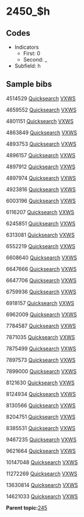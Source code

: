 # 2450\_$h

## Codes

-   Indicators
    -   First: 0
    -   Second: \_
-   Subfield: h

## Sample bibs

4514529 [Quicksearch](https://search.library.yale.edu/catalog/4514529) [VXWS](http://prodorbis.library.yale.edu:7014/vxws/GetHoldingsService?bibId=4514529)

4659552 [Quicksearch](https://search.library.yale.edu/catalog/4659552) [VXWS](http://prodorbis.library.yale.edu:7014/vxws/GetHoldingsService?bibId=4659552)

4801151 [Quicksearch](https://search.library.yale.edu/catalog/4801151) [VXWS](http://prodorbis.library.yale.edu:7014/vxws/GetHoldingsService?bibId=4801151)

4863849 [Quicksearch](https://search.library.yale.edu/catalog/4863849) [VXWS](http://prodorbis.library.yale.edu:7014/vxws/GetHoldingsService?bibId=4863849)

4893753 [Quicksearch](https://search.library.yale.edu/catalog/4893753) [VXWS](http://prodorbis.library.yale.edu:7014/vxws/GetHoldingsService?bibId=4893753)

4896157 [Quicksearch](https://search.library.yale.edu/catalog/4896157) [VXWS](http://prodorbis.library.yale.edu:7014/vxws/GetHoldingsService?bibId=4896157)

4897912 [Quicksearch](https://search.library.yale.edu/catalog/4897912) [VXWS](http://prodorbis.library.yale.edu:7014/vxws/GetHoldingsService?bibId=4897912)

4897974 [Quicksearch](https://search.library.yale.edu/catalog/4897974) [VXWS](http://prodorbis.library.yale.edu:7014/vxws/GetHoldingsService?bibId=4897974)

4923816 [Quicksearch](https://search.library.yale.edu/catalog/4923816) [VXWS](http://prodorbis.library.yale.edu:7014/vxws/GetHoldingsService?bibId=4923816)

6003196 [Quicksearch](https://search.library.yale.edu/catalog/6003196) [VXWS](http://prodorbis.library.yale.edu:7014/vxws/GetHoldingsService?bibId=6003196)

6116207 [Quicksearch](https://search.library.yale.edu/catalog/6116207) [VXWS](http://prodorbis.library.yale.edu:7014/vxws/GetHoldingsService?bibId=6116207)

6245851 [Quicksearch](https://search.library.yale.edu/catalog/6245851) [VXWS](http://prodorbis.library.yale.edu:7014/vxws/GetHoldingsService?bibId=6245851)

6313081 [Quicksearch](https://search.library.yale.edu/catalog/6313081) [VXWS](http://prodorbis.library.yale.edu:7014/vxws/GetHoldingsService?bibId=6313081)

6552219 [Quicksearch](https://search.library.yale.edu/catalog/6552219) [VXWS](http://prodorbis.library.yale.edu:7014/vxws/GetHoldingsService?bibId=6552219)

6608640 [Quicksearch](https://search.library.yale.edu/catalog/6608640) [VXWS](http://prodorbis.library.yale.edu:7014/vxws/GetHoldingsService?bibId=6608640)

6647666 [Quicksearch](https://search.library.yale.edu/catalog/6647666) [VXWS](http://prodorbis.library.yale.edu:7014/vxws/GetHoldingsService?bibId=6647666)

6647706 [Quicksearch](https://search.library.yale.edu/catalog/6647706) [VXWS](http://prodorbis.library.yale.edu:7014/vxws/GetHoldingsService?bibId=6647706)

6759936 [Quicksearch](https://search.library.yale.edu/catalog/6759936) [VXWS](http://prodorbis.library.yale.edu:7014/vxws/GetHoldingsService?bibId=6759936)

6918157 [Quicksearch](https://search.library.yale.edu/catalog/6918157) [VXWS](http://prodorbis.library.yale.edu:7014/vxws/GetHoldingsService?bibId=6918157)

6962009 [Quicksearch](https://search.library.yale.edu/catalog/6962009) [VXWS](http://prodorbis.library.yale.edu:7014/vxws/GetHoldingsService?bibId=6962009)

7784587 [Quicksearch](https://search.library.yale.edu/catalog/7784587) [VXWS](http://prodorbis.library.yale.edu:7014/vxws/GetHoldingsService?bibId=7784587)

7871035 [Quicksearch](https://search.library.yale.edu/catalog/7871035) [VXWS](http://prodorbis.library.yale.edu:7014/vxws/GetHoldingsService?bibId=7871035)

7875499 [Quicksearch](https://search.library.yale.edu/catalog/7875499) [VXWS](http://prodorbis.library.yale.edu:7014/vxws/GetHoldingsService?bibId=7875499)

7897573 [Quicksearch](https://search.library.yale.edu/catalog/7897573) [VXWS](http://prodorbis.library.yale.edu:7014/vxws/GetHoldingsService?bibId=7897573)

7899000 [Quicksearch](https://search.library.yale.edu/catalog/7899000) [VXWS](http://prodorbis.library.yale.edu:7014/vxws/GetHoldingsService?bibId=7899000)

8121630 [Quicksearch](https://search.library.yale.edu/catalog/8121630) [VXWS](http://prodorbis.library.yale.edu:7014/vxws/GetHoldingsService?bibId=8121630)

8124934 [Quicksearch](https://search.library.yale.edu/catalog/8124934) [VXWS](http://prodorbis.library.yale.edu:7014/vxws/GetHoldingsService?bibId=8124934)

8130566 [Quicksearch](https://search.library.yale.edu/catalog/8130566) [VXWS](http://prodorbis.library.yale.edu:7014/vxws/GetHoldingsService?bibId=8130566)

8204751 [Quicksearch](https://search.library.yale.edu/catalog/8204751) [VXWS](http://prodorbis.library.yale.edu:7014/vxws/GetHoldingsService?bibId=8204751)

8385531 [Quicksearch](https://search.library.yale.edu/catalog/8385531) [VXWS](http://prodorbis.library.yale.edu:7014/vxws/GetHoldingsService?bibId=8385531)

9467235 [Quicksearch](https://search.library.yale.edu/catalog/9467235) [VXWS](http://prodorbis.library.yale.edu:7014/vxws/GetHoldingsService?bibId=9467235)

9621664 [Quicksearch](https://search.library.yale.edu/catalog/9621664) [VXWS](http://prodorbis.library.yale.edu:7014/vxws/GetHoldingsService?bibId=9621664)

10147048 [Quicksearch](https://search.library.yale.edu/catalog/10147048) [VXWS](http://prodorbis.library.yale.edu:7014/vxws/GetHoldingsService?bibId=10147048)

11272269 [Quicksearch](https://search.library.yale.edu/catalog/11272269) [VXWS](http://prodorbis.library.yale.edu:7014/vxws/GetHoldingsService?bibId=11272269)

13630814 [Quicksearch](https://search.library.yale.edu/catalog/13630814) [VXWS](http://prodorbis.library.yale.edu:7014/vxws/GetHoldingsService?bibId=13630814)

14621033 [Quicksearch](https://search.library.yale.edu/catalog/14621033) [VXWS](http://prodorbis.library.yale.edu:7014/vxws/GetHoldingsService?bibId=14621033)

**Parent topic:**[245](../../tags/245/245.md)

